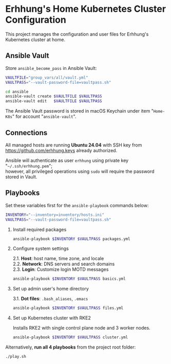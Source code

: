 # Erhhung's Home Kubernetes Cluster Configuration

This project manages the configuration and user files for Erhhung's Kubernetes cluster at home.

## Ansible Vault

Store `ansible_become_pass` in Ansible Vault:

```bash
VAULTFILE="group_vars/all/vault.yml"
VAULTPASS="--vault-password-file=vaultpass.sh"

cd ansible
ansible-vault create $VAULTFILE $VAULTPASS
ansible-vault edit   $VAULTFILE $VAULTPASS
```

The Ansible Vault password is stored in macOS Keychain under item "`Home-K8s`" for account "`ansible-vault`".

## Connections

All managed hosts are running **Ubuntu 24.04** with SSH key from https://github.com/erhhung.keys already authorized.  

Ansible will authenticate as user `erhhung` using private key "`~/.ssh/erhhung.pem`";  
however, all privileged operations using `sudo` will require the password stored in Vault.

## Playbooks

Set these variables first for the `ansible-playbook` commands below:

```bash
INVENTORY="--inventory=inventory/hosts.ini"
VAULTPASS="--vault-password-file=vaultpass.sh"
```

1. Install required packages

    ```bash
    ansible-playbook $INVENTORY $VAULTPASS packages.yml
    ```

2. Configure system settings

    2.1. **Host**: host name, time zone, and locale  
    2.2. **Network**: DNS servers and search domains  
    2.3. **Login**: Customize login MOTD messages

    ```bash
    ansible-playbook $INVENTORY $VAULTPASS basics.yml
    ```

3. Set up admin user's home directory

    3.1. **Dot files**: `.bash_aliases`, `.emacs`

    ```bash
    ansible-playbook $INVENTORY $VAULTPASS files.yml
    ```

4. Set up Kubernetes cluster with RKE2

    Installs RKE2 with single control plane node
    and 3 worker nodes.

    ```bash
    ansible-playbook $INVENTORY $VAULTPASS cluster.yml
    ```

Alternatively, **run all 4 playbooks** from the project root folder:

```bash
./play.sh
```
